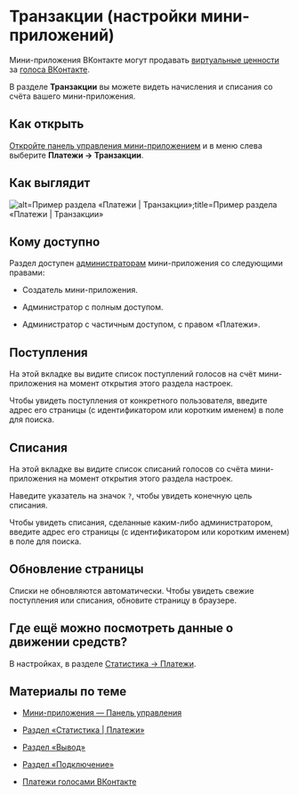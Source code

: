 
<!-- ---
title: 'Мини-приложения | Панель управления | Платежи | Транзакции'
is_hidden: false
is_search_available: true
menu: 'main_menu'
visible_to_search_robots: true
meta_description: 
redirect_to: 
lang: ru
--- -->

<!-- Редакцией проверено -->

<!-- mini-apps/settings/payments/transactions -->

# Транзакции (настройки мини-приложений)

Мини-приложения ВКонтакте могут продавать [виртуальные ценности](mini-apps/glossary#Виртуальная%20ценность) за [голоса ВКонтакте](mini-apps/glossary#Голос).

В разделе **Транзакции** вы можете видеть начисления и списания со счёта вашего мини-приложения.

## Как открыть

[Откройте панель управления мини-приложением](../overview.md) и в меню слева выберите **Платежи&nbsp;&rarr; Транзакции**.

## Как выглядит

<!-- exclusions/_images/mini-apps/settings/payments/transactions-page.png -->
![alt=Пример раздела «Платежи | Транзакции»;title=Пример раздела «Платежи | Транзакции»](eb8609322ccff4b50f4f5e1a782f629cda2a27febbd2bb825a1fb20c "6363973320835250591")

## Кому доступно

Раздел доступен [администраторам](mini-apps/settings/managers) мини-приложения со следующими правами:

* Создатель мини-приложения.

* Администратор с полным доступом.

* Администратор с частичным доступом, с правом «Платежи».

## Поступления

На этой вкладке вы видите список поступлений голосов на счёт мини-приложения на момент открытия этого раздела настроек.

Чтобы увидеть поступления от конкретного пользователя, введите адрес его страницы (с идентификатором или коротким именем) в поле для поиска.

## Списания

На этой вкладке вы видите список списаний голосов со счёта мини-приложения на момент открытия этого раздела настроек.

Наведите указатель на значок `?`, чтобы увидеть конечную цель списания.

Чтобы увидеть списания, сделанные каким-либо администратором, введите адрес его страницы (с идентификатором или коротким именем) в поле для поиска.

## Обновление страницы

Списки не обновляются автоматически. Чтобы увидеть свежие поступления или списания, обновите страницу в браузере.

## Где ещё можно посмотреть данные о движении средств?

В настройках, в разделе [Статистика &rarr; Платежи](mini-apps/settings/stats/payments).

## Материалы по теме

* [Мини-приложения — Панель управления](../overview.md)

* [Раздел «Статистика | Платежи»](mini-apps/settings/stats/payments)

* [Раздел «Вывод»](mini-apps/settings/payments/withdrawal)

* [Раздел «Подключение»](mini-apps/settings/payments/setting-up)

* [Платежи голосами ВКонтакте](api/payments/getting-started)

